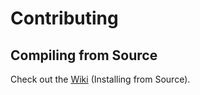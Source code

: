 # Contributing

## Compiling from Source

Check out the [Wiki](https://github.com/aptdeco/golang-url-shortener/wiki/Installation#building-from-source) (Installing from Source).
